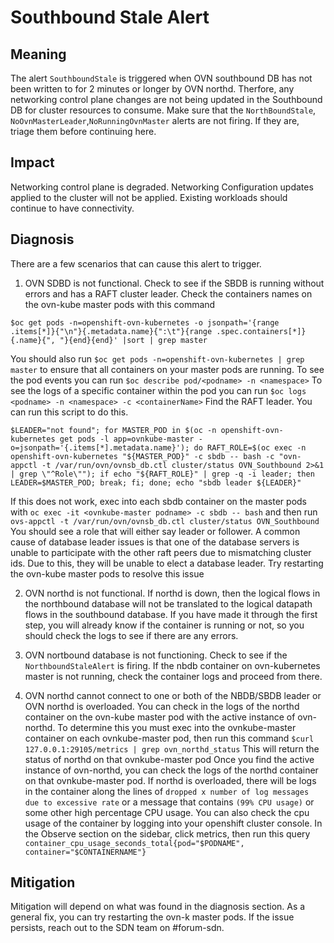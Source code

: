 # Southbound Stale Alert

## Meaning

The alert `SouthboundStale` is triggered when OVN southbound DB has not been
written to for 2 minutes or longer by OVN northd.
Therfore, any networking control plane changes are not being updated
in the Southbound DB for cluster resources to consume.
Make sure that the `NorthBoundStale`, `NoOvnMasterLeader`,`NoRunningOvnMaster`
alerts are not firing.
If they are, triage them before continuing here.

## Impact

Networking control plane is degraded.
Networking Configuration updates applied to the cluster will not be applied.
Existing workloads should continue to have connectivity.

## Diagnosis

There are a few scenarios that can cause this alert to trigger.

1. OVN SDBD is not functional.
Check to see if the SBDB is running without errors
and has a RAFT cluster leader.
Check the containers names on the ovn-kube master pods with this command
```shell
$oc get pods -n=openshift-ovn-kubernetes -o jsonpath='{range .items[*]}{"\n"}{.metadata.name}{":\t"}{range .spec.containers[*]}{.name}{", "}{end}{end}' |sort | grep master
```
You should also run `$oc get pods -n=openshift-ovn-kubernetes | grep master`
to ensure that all containers on your master pods are running.
To see the pod events you can run
`$oc describe pod/<podname> -n <namespace>`
To see the logs of a specific container within the pod you can run
`$oc logs <podname> -n <namespace> -c <containerName>`
Find the RAFT leader.
You can run this script to do this.
```shell
$LEADER="not found"; for MASTER_POD in $(oc -n openshift-ovn-kubernetes get pods -l app=ovnkube-master -o=jsonpath='{.items[*].metadata.name}'); do RAFT_ROLE=$(oc exec -n openshift-ovn-kubernetes "${MASTER_POD}" -c sbdb -- bash -c "ovn-appctl -t /var/run/ovn/ovnsb_db.ctl cluster/status OVN_Southbound 2>&1 | grep \"^Role\""); if echo "${RAFT_ROLE}" | grep -q -i leader; then LEADER=$MASTER_POD; break; fi; done; echo "sbdb leader ${LEADER}"
```
If this does not work, exec into each sbdb container on the master pods with
`oc exec -it <ovnkube-master podname> -c sbdb -- bash`
and then run
`ovs-appctl -t /var/run/ovn/ovnsb_db.ctl cluster/status OVN_Southbound`
You should see a role that will either say leader or follower.
A common cause of database leader issues is that one of the database
servers is unable to participate with the other raft peers due to mismatching
cluster ids. Due to this, they will be unable to elect a database leader.
Try restarting the ovn-kube master pods to resolve this issue

2. OVN northd is not functional.
If northd is down, then the logical flows in the northbound database will not
be translated to the logical datapath flows in the southbound database.
If you have made it through the first step,
you will already know if the container is running or not,
so you should check the logs to see if there are any errors.


3. OVN nortbound database is not functioning.
Check to see if the `NorthboundStaleAlert` is firing.
If the nbdb container on ovn-kubernetes master is not running,
check the container logs and proceed from there.

4. OVN northd cannot connect to one or both of the NBDB/SBDB leader
or OVN northd is overloaded.
You can check in the logs of the northd container on the ovn-kube master pod
with the active instance of ovn-northd.
To determine this you must exec into the ovnkube-master container
on each ovnkube-master pod, then run this command
`$curl 127.0.0.1:29105/metrics | grep ovn_northd_status`
This will return the status of northd on that ovnkube-master pod
Once you find the active instance of ovn-northd,
you can check the logs of the northd container on that ovnkube-master pod.
If northd is overloaded, there will be logs in the container along the lines of
`dropped x number of log messages due to excessive rate`
or a message that contains `(99% CPU usage)`
or some other high percentage CPU usage.
You can also check the cpu usage of the container by logging into your
openshift cluster console.
In the Observe section on the sidebar, click metrics, then run this query
`container_cpu_usage_seconds_total{pod="$PODNAME", container="$CONTAINERNAME"}`


## Mitigation

Mitigation will depend on what was found in the diagnosis section.
As a general fix, you can try restarting the ovn-k master pods.
If the issue persists, reach out to the SDN team on #forum-sdn.
